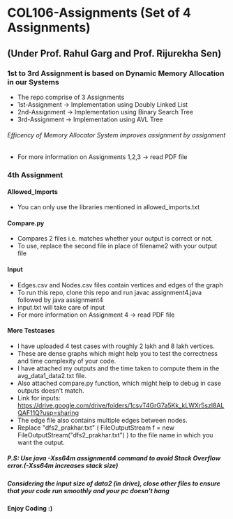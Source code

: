 # COL106-Assignments (Set of 4 Assignments) 
## (Under Prof. Rahul Garg and Prof. Rijurekha Sen)
### 1st to 3rd Assignment is based on Dynamic Memory Allocation in our Systems
* The repo comprise of 3 Assignments
* 1st-Assignment -> Implementation using Doubly Linked List
* 2nd-Assignment -> Implementation using Binary Search Tree
* 3rd-Assignment -> Implementation using AVL Tree
###### Efficency of Memory Allocator System improves assignment by assignment

* For more information on Assignments 1,2,3 -> read PDF file

### 4th Assignment
#### Allowed_Imports
* You can only use the libraries mentioned in allowed_imports.txt
#### Compare.py 
* Compares 2 files i.e. matches whether your output is correct or not. 
* To use, replace the second file in place of filename2 with your output file 
#### Input
* Edges.csv and Nodes.csv files contain vertices and edges of the graph
* To run this repo, clone this repo and run javac assignment4.java followed by java assignment4
* input.txt will take care of input 
* For more information on Assignment 4 -> read PDF file

#### More Testcases
* I have uploaded 4 test cases with roughly 2 lakh and 8 lakh vertices.
* These are dense graphs which might help you to test the correctness and time complexity of your code.
* I have attached my outputs and the time taken to compute them in the avg_data1_data2.txt file. 
* Also attached compare.py function, which might help to debug in case outputs doesn't match.
* Link for inputs: https://drive.google.com/drive/folders/1csvT4GrG7a5Kk_kLWXr5szl8ALQAF11Q?usp=sharing
* The edge file also contains multiple edges between nodes.
* Replace "dfs2_prakhar.txt" ( FileOutputStream f = new FileOutputStream("dfs2_prakhar.txt") ) to the file name in which you want the output.

##### P.S: Use java -Xss64m assignment4 command to avoid Stack Overflow error.(-Xss64m increases stack size)
##### Considering the input size of data2 (in drive), close other files to ensure that your code run smoothly and your pc doesn't hang
#### Enjoy Coding :)


